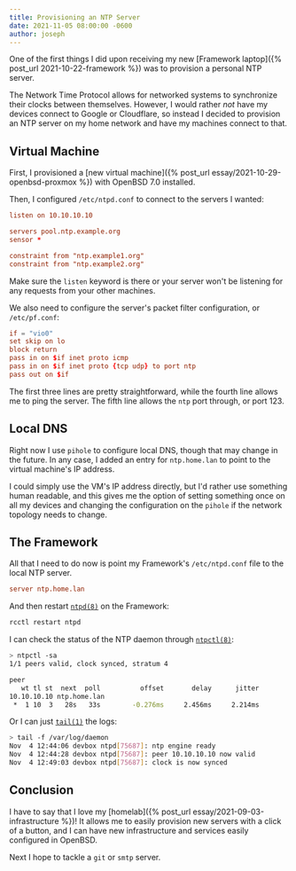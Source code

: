 ```yaml
---
title: Provisioning an NTP Server
date: 2021-11-05 08:00:00 -0600
author: joseph
---
```


One of the first things I did upon receiving my new [Framework laptop]({% post_url 2021-10-22-framework %}) was to provision a personal NTP server.

The Network Time Protocol allows for networked systems to synchronize their clocks between themselves. However, I would rather *not* have my devices connect to Google or Cloudflare, so instead I decided to provision an NTP server on my home network and have my machines connect to that.

## Virtual Machine

First, I provisioned a [new virtual machine]({% post_url essay/2021-10-29-openbsd-proxmox %}) with OpenBSD 7.0 installed.

Then, I configured `/etc/ntpd.conf` to connect to the servers I wanted:

```conf
listen on 10.10.10.10

servers pool.ntp.example.org
sensor *

constraint from "ntp.example1.org"
constraint from "ntp.example2.org"
```

Make sure the `listen` keyword is there or your server won't be listening for any requests from your other machines.

We also need to configure the server's packet filter configuration, or `/etc/pf.conf`:

```conf
if = "vio0"
set skip on lo
block return
pass in on $if inet proto icmp
pass in on $if inet proto {tcp udp} to port ntp
pass out on $if
```

The first three lines are pretty straightforward, while the fourth line allows me to ping the server. The fifth line allows the `ntp` port through, or port 123.

## Local DNS

Right now I use `pihole` to configure local DNS, though that may change in the future. In any case, I added an entry for `ntp.home.lan` to point to the virtual machine's IP address.

I could simply use the VM's IP address directly, but I'd rather use something human readable, and this gives me the option of setting something once on all my devices and changing the configuration on the `pihole` if the network topology needs to change.

## The Framework

All that I need to do now is point my Framework's `/etc/ntpd.conf` file to the local NTP server.

```conf
server ntp.home.lan
```

And then restart [`ntpd(8)`](https://man.openbsd.org/ntpd) on the Framework:

```sh
rcctl restart ntpd
```

I can check the status of the NTP daemon through [`ntpctl(8)`](https://man.openbsd.org/ntpctl):

```sh
> ntpctl -sa
1/1 peers valid, clock synced, stratum 4

peer
   wt tl st  next  poll          offset       delay      jitter
10.10.10.10 ntp.home.lan
 *  1 10  3   28s   33s        -0.276ms     2.456ms     2.214ms
```

Or I can just [`tail(1)`](https://man.openbsd.org/tail) the logs:

```sh
> tail -f /var/log/daemon
Nov  4 12:44:06 devbox ntpd[75687]: ntp engine ready
Nov  4 12:44:28 devbox ntpd[75687]: peer 10.10.10.10 now valid
Nov  4 12:49:03 devbox ntpd[75687]: clock is now synced
```

## Conclusion

I have to say that I love my [homelab]({% post_url essay/2021-09-03-infrastructure %})! It allows me to easily provision new servers with a click of a button, and I can have new infrastructure and services easily configured in OpenBSD.

Next I hope to tackle a `git` or `smtp` server.
